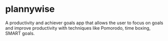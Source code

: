 # plannywise
A productivity and achiever goals app that allows the user to focus on goals and improve productivity with techniques like Pomorodo, time boxing, SMART goals.
